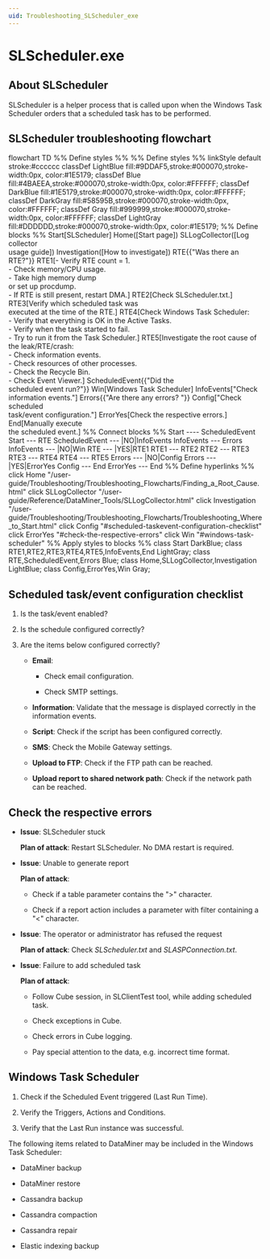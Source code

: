 ```yaml
---
uid: Troubleshooting_SLScheduler_exe
---
```


# SLScheduler.exe

## About SLScheduler

SLScheduler is a helper process that is called upon when the Windows Task Scheduler orders that a scheduled task has to be performed.

## SLScheduler troubleshooting flowchart

<div class="mermaid">
flowchart TD
%% Define styles %%
%% Define styles %%
linkStyle default stroke:#cccccc
classDef LightBlue fill:#9DDAF5,stroke:#000070,stroke-width:0px, color:#1E5179;
classDef Blue fill:#4BAEEA,stroke:#000070,stroke-width:0px, color:#FFFFFF;
classDef DarkBlue fill:#1E5179,stroke:#000070,stroke-width:0px, color:#FFFFFF;
classDef DarkGray fill:#58595B,stroke:#000070,stroke-width:0px, color:#FFFFFF;
classDef Gray fill:#999999,stroke:#000070,stroke-width:0px, color:#FFFFFF;
classDef LightGray fill:#DDDDDD,stroke:#000070,stroke-width:0px, color:#1E5179;
%% Define blocks %%
Start[SLScheduler]
Home([Start page])
SLLogCollector([Log collector <br>usage guide])
Investigation([How to investigate])
RTE{{"Was there an RTE?"}}
RTE1[- Verify RTE count = 1.<br> - Check memory/CPU usage. <br> - Take high memory dump <br>or set up procdump.<br> - If RTE is still present, restart DMA.]
RTE2[Check SLScheduler.txt.]
RTE3[Verify which scheduled task was <br>executed at the time of the RTE.]
RTE4[Check Windows Task Scheduler: <br> - Verify that everything is OK in the Active Tasks. <br> - Verify when the task started to fail. <br> - Try to run it from the Task Scheduler.]
RTE5[Investigate the root cause of the leak/RTE/crash: <br> - Check information events. <br> - Check resources of other processes. <br> - Check the Recycle Bin. <br> - Check Event Viewer.]
ScheduledEvent{{"Did the <br>scheduled event run?"}}
Win[Windows Task Scheduler]
InfoEvents["Check information events."]
Errors{{"Are there any errors? "}}
Config["Check scheduled <br>task/event configuration."]
ErrorYes[Check the respective errors.]
End[Manually execute <br>the scheduled event.]
%% Connect blocks %%
Start ---- ScheduledEvent
Start --- RTE
ScheduledEvent --- |NO|InfoEvents
InfoEvents --- Errors
InfoEvents --- |NO|Win
RTE --- |YES|RTE1
RTE1 --- RTE2
RTE2 --- RTE3
RTE3 --- RTE4
RTE4 --- RTE5
Errors --- |NO|Config
Errors --- |YES|ErrorYes
Config --- End
ErrorYes --- End
%% Define hyperlinks %%
click Home "/user-guide/Troubleshooting/Troubleshooting_Flowcharts/Finding_a_Root_Cause.html"
click SLLogCollector "/user-guide/Reference/DataMiner_Tools/SLLogCollector.html"
click Investigation "/user-guide/Troubleshooting/Troubleshooting_Flowcharts/Troubleshooting_Where_to_Start.html"
click Config "#scheduled-taskevent-configuration-checklist"
click ErrorYes "#check-the-respective-errors"
click Win "#windows-task-scheduler"
%% Apply styles to blocks %%
class Start DarkBlue;
class RTE1,RTE2,RTE3,RTE4,RTE5,InfoEvents,End LightGray;
class RTE,ScheduledEvent,Errors Blue;
class Home,SLLogCollector,Investigation LightBlue;
class Config,ErrorYes,Win Gray;
</div>

## Scheduled task/event configuration checklist

1. Is the task/event enabled?

1. Is the schedule configured correctly?

1. Are the items below configured correctly?

   - **Email**:

     - Check email configuration.

     - Check SMTP settings.

   - **Information**: Validate that the message is displayed correctly in the information events.

   - **Script**: Check if the script has been configured correctly.

   - **SMS**: Check the Mobile Gateway settings.

   - **Upload to FTP**: Check if the FTP path can be reached.

   - **Upload report to shared network path**: Check if the network path can be reached.

## Check the respective errors

- **Issue**: SLScheduler stuck

  **Plan of attack**: Restart SLScheduler. No DMA restart is required.

- **Issue**: Unable to generate report

  **Plan of attack**:

  - Check if a table parameter contains the ">" character.

  - Check if a report action includes a parameter with filter containing a "<" character.

- **Issue**: The operator or administrator has refused the request

  **Plan of attack**: Check *SLScheduler.txt* and *SLASPConnection.txt*.

- **Issue**: Failure to add scheduled task

  **Plan of attack**:

  - Follow Cube session, in SLClientTest tool, while adding scheduled task.

  - Check exceptions in Cube.

  - Check errors in Cube logging.

  - Pay special attention to the data, e.g. incorrect time format.

## Windows Task Scheduler

1. Check if the Scheduled Event triggered (Last Run Time).

1. Verify the Triggers, Actions and Conditions.

1. Verify that the Last Run instance was successful.

The following items related to DataMiner may be included in the Windows Task Scheduler:

- DataMiner backup

- DataMiner restore

- Cassandra backup

- Cassandra compaction

- Cassandra repair

- Elastic indexing backup
